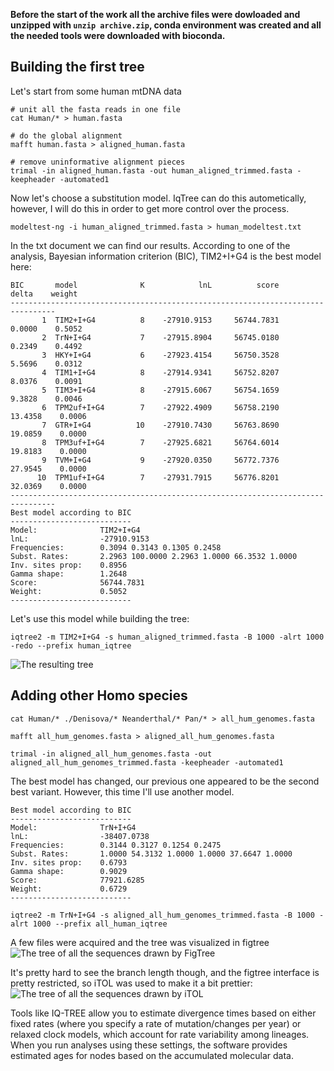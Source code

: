 **Before the start of the work all the archive files were dowloaded and unzipped with `unzip archive.zip`, conda environment was created and all the needed tools were downloaded with bioconda.**

## Building the first tree
Let's start from some human mtDNA data
```
# unit all the fasta reads in one file
cat Human/* > human.fasta

# do the global alignment
mafft human.fasta > aligned_human.fasta

# remove uninformative alignment pieces
trimal -in aligned_human.fasta -out human_aligned_trimmed.fasta -keepheader -automated1
```
Now let's choose a substitution model. IqTree can do this autometically, however, I will do this in order to get more control over the process.
```
modeltest-ng -i human_aligned_trimmed.fasta > human_modeltest.txt
```
In the txt document we can find our results. According to one of the analysis, Bayesian information criterion (BIC), TIM2+I+G4 is the best model here:
```
BIC       model              K            lnL          score          delta    weight
--------------------------------------------------------------------------------
       1  TIM2+I+G4          8    -27910.9153     56744.7831         0.0000    0.5052
       2  TrN+I+G4           7    -27915.8904     56745.0180         0.2349    0.4492
       3  HKY+I+G4           6    -27923.4154     56750.3528         5.5696    0.0312
       4  TIM1+I+G4          8    -27914.9341     56752.8207         8.0376    0.0091
       5  TIM3+I+G4          8    -27915.6067     56754.1659         9.3828    0.0046
       6  TPM2uf+I+G4        7    -27922.4909     56758.2190        13.4358    0.0006
       7  GTR+I+G4          10    -27910.7430     56763.8690        19.0859    0.0000
       8  TPM3uf+I+G4        7    -27925.6821     56764.6014        19.8183    0.0000
       9  TVM+I+G4           9    -27920.0350     56772.7376        27.9545    0.0000
      10  TPM1uf+I+G4        7    -27931.7915     56776.8201        32.0369    0.0000
--------------------------------------------------------------------------------
Best model according to BIC
---------------------------
Model:              TIM2+I+G4
lnL:                -27910.9153
Frequencies:        0.3094 0.3143 0.1305 0.2458
Subst. Rates:       2.2963 100.0000 2.2963 1.0000 66.3532 1.0000 
Inv. sites prop:    0.8956
Gamma shape:        1.2648
Score:              56744.7831
Weight:             0.5052
---------------------------
```
Let's use this model while building the tree:
```
iqtree2 -m TIM2+I+G4 -s human_aligned_trimmed.fasta -B 1000 -alrt 1000 -redo --prefix human_iqtree
```
![The resulting tree](https://github.com/Balan666/MtEve/blob/main/pics/human_figtree.png?raw=true)
## Adding other Homo species
```
cat Human/* ./Denisova/* Neanderthal/* Pan/* > all_hum_genomes.fasta

mafft all_hum_genomes.fasta > aligned_all_hum_genomes.fasta

trimal -in aligned_all_hum_genomes.fasta -out aligned_all_hum_genomes_trimmed.fasta -keepheader -automated1
```
The best model has changed, our previous one appeared to be the second best variant. However, this time I'll use another model.
```
Best model according to BIC
---------------------------
Model:              TrN+I+G4
lnL:                -38407.0738
Frequencies:        0.3144 0.3127 0.1254 0.2475
Subst. Rates:       1.0000 54.3132 1.0000 1.0000 37.6647 1.0000 
Inv. sites prop:    0.6793
Gamma shape:        0.9029
Score:              77921.6285
Weight:             0.6729
---------------------------
```
```
iqtree2 -m TrN+I+G4 -s aligned_all_hum_genomes_trimmed.fasta -B 1000 -alrt 1000 --prefix all_human_iqtree
```
A few files were acquired and the tree was visualized in figtree
![The tree of all the sequences drawn by FigTree](https://github.com/Balan666/MtEve/blob/main/pics/all-human_figtree.png?raw=true "A pretty ugly tree")

It's pretty hard to see the branch length though, and the figtree interface is pretty restricted, so iTOL was used to make it a bit prettier:
![The tree of all the sequences drawn by iTOL](https://github.com/Balan666/MtEve/blob/main/pics/all-human_iTol.png?raw=true "A beautiful tree")

Tools like IQ-TREE allow you to estimate divergence times based on either fixed rates (where you specify a rate of mutation/changes per year) or relaxed clock models, which account for rate variability among lineages. When you run analyses using these settings, the software provides estimated ages for nodes based on the accumulated molecular data.
